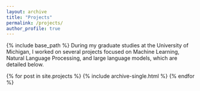 ```yaml
---
layout: archive
title: "Projects"
permalink: /projects/
author_profile: true
---
```


{% include base_path %}
During my graduate studies at the University of Michigan, I worked on several projects focused on Machine Learning, Natural Language Processing, and large language models, which are detailed below.

{% for post in site.projects %}
  {% include archive-single.html %}
{% endfor %}
